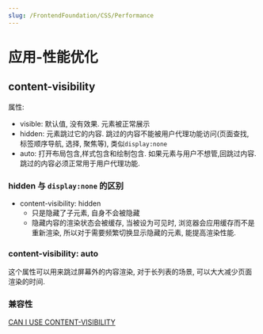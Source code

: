 ```yaml
---
slug: /FrontendFoundation/CSS/Performance
---
```

# 应用-性能优化

## content-visibility

属性:

- visible: 默认值, 没有效果. 元素被正常展示
- hidden: 元素跳过它的内容. 跳过的内容不能被用户代理功能访问(页面查找, 标签顺序导航, 选择, 聚焦等), 类似`display:none`
- auto: 打开布局包含,样式包含和绘制包含. 如果元素与用户不想管,回跳过内容. 跳过的内容必须正常用于用户代理功能.

### hidden 与 `display:none` 的区别

- content-visibility: hidden 
  - 只是隐藏了子元素, 自身不会被隐藏
  - 隐藏内容的渲染状态会被缓存, 当被设为可见时, 浏览器会应用缓存而不是重新渲染, 所以对于需要频繁切换显示隐藏的元素, 能提高渲染性能.

### content-visibility: auto

这个属性可以用来跳过屏幕外的内容渲染, 对于长列表的场景, 可以大大减少页面渲染的时间.

### 兼容性

[CAN I USE CONTENT-VISIBILITY](https://caniuse.com/css-content-visibility)

